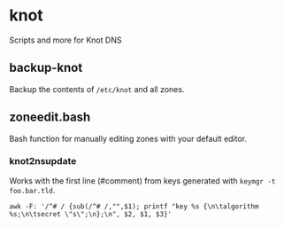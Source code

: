 # knot
Scripts and more for Knot DNS

## backup-knot
Backup the contents of `/etc/knot` and all zones.

## zoneedit.bash
Bash function for manually editing zones with your default editor.

### knot2nsupdate
Works with the first line (#comment) from keys generated with `keymgr -t foo.bar.tld`.
```
awk -F: '/^# / {sub(/^# /,"",$1); printf "key %s {\n\talgorithm %s;\n\tsecret \"s\";\n};\n", $2, $1, $3}'
```
